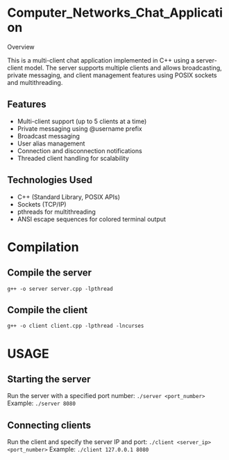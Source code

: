 # Computer_Networks_Chat_Application

Overview

This is a multi-client chat application implemented in C++ using a server-client model. The server supports multiple clients and allows broadcasting, private messaging, and client management features using POSIX sockets and multithreading.

## Features

* Multi-client support (up to 5 clients at a time)
* Private messaging using @username prefix
* Broadcast messaging
* User alias management
* Connection and disconnection notifications
* Threaded client handling for scalability

## Technologies Used

* C++ (Standard Library, POSIX APIs)
* Sockets (TCP/IP)
* pthreads for multithreading
* ANSI escape sequences for colored terminal output

# Compilation

## Compile the server
```g++ -o server server.cpp -lpthread```

## Compile the client
```g++ -o client client.cpp -lpthread -lncurses```

# USAGE

## Starting the server
Run the server with a specified port number:
```./server <port_number>```
Example:
```./server 8080```

## Connecting clients
Run the client and specify the server IP and port:
```./client <server_ip> <port_number>```
Example:
```./client 127.0.0.1 8080```

